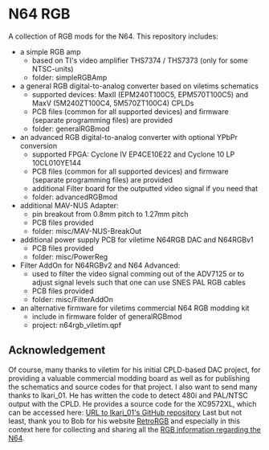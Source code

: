 # N64 RGB 

A collection of RGB mods for the N64. This repository includes:

- a simple RGB amp
  * based on TI's video amplifier THS7374 / THS7373 (only for some NTSC-units)
  * folder: simpleRGBAmp
- a general RGB digital-to-analog converter based on viletims schematics
  * supported devices: MaxII (EPM240T100C5, EPM570T100C5) and MaxV (5M240ZT100C4, 5M570ZT100C4) CPLDs
  * PCB files (common for all supported devices) and firmware (separate programming files) are provided
  * folder: generalRGBmod
- an advanced RGB digital-to-analog converter with optional YPbPr conversion
  * supported FPGA: Cyclone IV EP4CE10E22 and Cyclone 10 LP 10CL010YE144
  * PCB files (common for all supported devices) and firmware (separate programming files) are provided
  * additional Filter board for the outputted video signal if you need that
  * folder: advancedRGBmod
- additional MAV-NUS Adapter:
  * pin breakout from 0.8mm pitch to 1.27mm pitch
  * PCB files provided
  * folder: misc/MAV-NUS-BreakOut
- additional power supply PCB for viletime N64RGB DAC and N64RGBv1
  * PCB files provided
  * folder: misc/PowerReg
- Filter AddOn for N64RGBv2 and N64 Advanced:
  * used to filter the video signal comming out of the ADV7125 or to adjust signal levels such that one can use SNES PAL RGB cables
  * PCB files provided
  * folder: misc/FilterAddOn
- an alternative firmware for viletims commercial N64 RGB modding kit
  * include in firmware folder of generalRGBmod
  * project: n64rgb_viletim.qpf


## Acknowledgement

Of course, many thanks to viletim for his initial CPLD-based DAC project, for providing a valuable commercial modding board as well as for publishing the schematics and source codes for that project.
I also want to send many thanks to Ikari_01. He has written the code to detect 480i and PAL/NTSC output with the CPLD. He provides a source code for the XC9572XL, which can be accessed here: [URL to Ikari_01's GitHub repository](https://github.com/mrehkopf/n64rgb)
Last but not least, thank you to Bob for his website [RetroRGB](http://retrorgb.com) and especially in this context here for collecting and sharing all the [RGB information regarding the N64](http://retrorgb.com/n64.html).